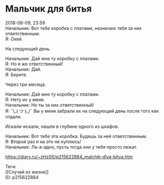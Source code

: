 Мальчик для битья
==================

   
 2018-06-09, 23:59   
  Начальник: Вот тебе коробка с платами, назначаю тебя за них ответственным.   
 Я: Окей.   
   
 На следующий день.   
   
 Начальник: Дай мне ту коробку с платами.   
 Я: Но я же ответственный!   
 Начальник: Дай.   
 Я: Берите.   
   
 Через три месяца.   
   
 Начальник: Дай мне ту коробку с платами.   
 Я: Нету их у меня.   
 Начальник: Но ты за них ответственный!   
 Я: ¯\\_( ツ )\_/¯ Вы у меня забрали их на следующий день после того как отдали.   
   
 Искали-искали, нашли в глубине одного из шкафов.   
   
 Начальник: Вот тебе эта коробка. Будешь за неё ответственным.   
 Я: Второй раз я на это не куплюсь!   
 Начальник: Ла-а-адно, пусть тогда они у тебя просто лежат.   
    
 <https://diary.ru/~zHz00/p215622884_malchik-dlya-bitya.htm>   
   
 Теги:   
 [[Случай из жизни]]   
 ID: p215622884